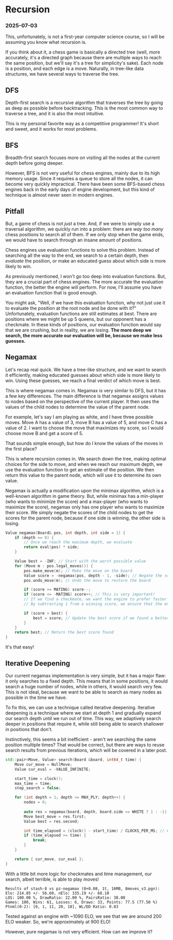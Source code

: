 # Recursion
### 2025-07-03

This, unfortunately, is not a first-year computer science course, so I will be assuming you know what recursion is.

If you think about it, a chess game is basically a directed tree (well, more accurately, it's a directed graph because there are multiple ways to reach the same position, but we'll say it's a tree for simplicity's sake). Each node is a position, and each edge is a move. Naturally, in tree-like data structures, we have several ways to traverse the tree.

## DFS

Depth-first search is a recursive algorithm that traverses the tree by going as deep as possible before backtracking. This is the most common way to traverse a tree, and it is also the most intuitive.

This is my personal favorite way as a competitive programmer! It's short and sweet, and it works for most problems.

## BFS

Breadth-first search focuses more on visiting all the nodes at the current depth before going deeper.

However, BFS is not very useful for chess engines, mainly due to its high memory usage. Since it requires a queue to store all the nodes, it can become very quickly impractical. There have been some BFS-based chess engines back in the early days of engine development, but this kind of technique is almost never seen in modern engines.

## Pitfall

But, a game of chess is not *just* a tree. And, if we were to simply use a traversal algorithm, we quickly run into a problem: there are *way too many* chess positions to search all of them. If we only stop when the game ends, we would have to search through an insane amount of positions.

Chess engines use evaluation functions to solve this problem. Instead of searching all the way to the end, we search to a certain depth, then *evaluate* the position, or make an educated guess about which side is more likely to win.

As previously mentioned, I won't go too deep into evaluation functions. But, they are a crucial part of chess engines. The more accurate the evaluation function, the better the engine will perform. For now, I'll assume you have an evaluation function that is good enough.

You might ask, "Well, if we have this evaluation function, why not just use it to evaluate the position at the root node and be done with it?" Unfortunately, evaluation functions are still estimates at best. There are positions where we might be up 5 queens, but our opponent has a checkmate. In these kinds of positions, our evaluation function would say that we are crushing, but in reality, we are losing. **The more deep we search, the more accurate our evaluation will be, because we make less guesses.**

## Negamax

Let's recap real quick. We have a tree-like structure, and we want to search it efficiently, making educated guesses about which side is more likely to win. Using these guesses, we reach a final verdict of which move is best.

This is where negamax comes in. Negamax is very similar to DFS, but it has a few key differences. The main difference is that negamax assigns values to nodes based on the perspective of the current player. It then uses the values of the child nodes to determine the value of the parent node.

For example, let's say I am playing as white, and I have three possible moves. Move A has a value of 3, move B has a value of 5, and move C has a value of 2. I want to choose the move that maximizes my score, so I would choose move B and get a score of 5.

That sounds simple enough, but how do I know the values of the moves in the first place?

This is where recursion comes in. We search down the tree, making optimal choices for the side to move, and when we reach our maximum depth, we use the evaluation function to get an estimate of the position. We then return this value to the parent node, which will use it to determine its own value.

Negamax is actually a modification upon the minimax algorithm, which is a well-known algorithm in game theory. But, while minimax has a min-player (who wants to minimize the score) and a max-player (who wants to maximize the score), negamax only has one player who wants to maximize their score. We simply negate the scores of the child nodes to get the scores for the parent node, because if one side is winning, the other side is losing.

```cpp
Value negamax(Board& pos, int depth, int side = 1) {
	if (depth == 0) {
		// Once we reach the maximum depth, we evaluate
		return eval(pos) * side;
	}

	Value best = -INF; // Start with the worst possible value
	for (Move m : pos.legal_moves()) {
		pos.make_move(m); // Make the move on the board
		Value score = -negamax(pos, depth - 1, -side); // Negate the score for our perspective
		pos.undo_move(m); // Undo the move to restore the board

		if (score >= MATING) score--;
		if (score <= -MATING) score++; // This is very important!
		// If we find a checkmate, we want the engine to prefer faster mates.
		// By subtracting 1 from a winning score, we ensure that the engine prefers mates in fewer moves (or tries to survive as long as possible).

		if (score > best) {
			best = score; // Update the best score if we found a better one
		}
	}
	return best; // Return the best score found
}
```

It's that easy!

## Iterative Deepening

Our current negamax implementation is very simple, but it has a major flaw: it only searches to a fixed depth. This means that in some positions, it would search a huge number of nodes, while in others, it would search very few. This is not ideal, because we want to be able to search as many nodes as possible in the time we have.

To fix this, we can use a technique called iterative deepening. Iterative deepening is a technique where we start at depth 1 and gradually expand our search depth until we run out of time. This way, we adaptively search deeper in positions that require it, while still being able to search shallower in positions that don't.

Instinctively, this seems a bit inefficient - aren't we searching the same position multiple times? That would be correct, but there are ways to reuse search results from previous iterations, which will be covered in a later post.

```cpp
std::pair<Move, Value> search(Board &board, int64_t time) {
	Move cur_move = NullMove;
	Value cur_eval = -VALUE_INFINITE;

	start_time = clock();
	max_time = time;
	stop_search = false;

	for (int depth = 1; depth <= MAX_PLY; depth++) {
		nodes = 0;
		
		auto res = negamax(board, depth, board.side == WHITE ? 1 : -1);
		Move best_move = res.first;
		Value best = res.second;

		int time_elapsed = (clock() - start_time) / CLOCKS_PER_MS; // Custom macro to get time in milliseconds
		if (time_elapsed >= time) {
			break;
		}
	}

	return { cur_move, cur_eval };
}
```

With a little bit more logic for checkmates and time management, our search, albeit terrible, is able to play moves!

```
Results of stash-8 vs pz-negamax (8+0.08, 1t, 16MB, 8moves_v3.pgn):
Elo: 214.85 +/- 56.60, nElo: 335.19 +/- 68.10
LOS: 100.00 %, DrawRatio: 22.00 %, PairsRatio: 38.00
Games: 100, Wins: 61, Losses: 6, Draws: 33, Points: 77.5 (77.50 %)
Ptnml(0-2): [0, 1, 11, 20, 18], WL/DD Ratio: 0.83
```

Tested against an engine with ~1090 ELO, we see that we are around 200 ELO weaker. So, we're approximately at 900 ELO!

However, pure negamax is not very efficient. How can we improve it?
